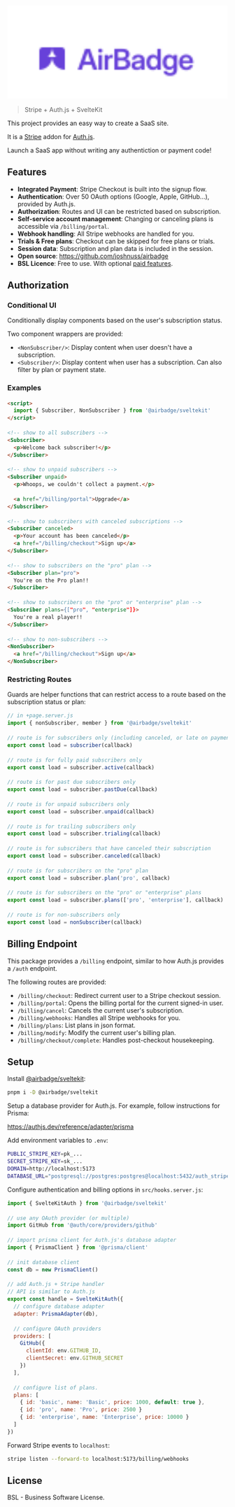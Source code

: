 <img src="logo.svg" alt="logo" width="800"/>

> Stripe + Auth.js + SvelteKit

This project provides an easy way to create a SaaS site.

It is a [Stripe](https://stripe.com) addon for [Auth.js](https://authjs.dev).

Launch a SaaS app without writing any authentiction or payment code!

## Features

- **Integrated Payment**: Stripe Checkout is built into the signup flow.
- **Authentication**: Over 50 OAuth options (Google, Apple, GitHub...), provided by Auth.js.
- **Authorization**: Routes and UI can be restricted based on subscription.
- **Self-service account management**: Changing or canceling plans is accessible via `/billing/portal`.
- **Webhook handling**: All Stripe webhooks are handled for you.
- **Trials & Free plans**: Checkout can be skipped for free plans or trials.
- **Session data**: Subscription and plan data is included in the session.
- **Open source**: https://github.com/joshnuss/airbadge
- **BSL Licence**: Free to use. With optional [paid features](https://docs.airbadge.dev/license#paid-features).

## Authorization

### Conditional UI

Conditionally display components based on the user's subscription status.

Two component wrappers are provided:

- `<NonSubscriber/>`: Display content when user doesn't have a subscription.
- `<Subscriber/>`: Display content when user has a subscription. Can also filter by plan or payment state.

### Examples

```html
<script>
  import { Subscriber, NonSubscriber } from '@airbadge/sveltekit'
</script>

<!-- show to all subscribers -->
<Subscriber>
  <p>Welcome back subscriber!</p>
</Subscriber>

<!-- show to unpaid subscribers -->
<Subscriber unpaid>
  <p>Whoops, we couldn't collect a payment.</p>

  <a href="/billing/portal">Upgrade</a>
</Subscriber>

<!-- show to subscribers with canceled subscriptions -->
<Subscriber canceled>
  <p>Your account has been canceled</p>
  <a href="/billing/checkout">Sign up</a>
</Subscriber>

<!-- show to subscribers on the "pro" plan -->
<Subscriber plan="pro">
  You're on the Pro plan!!
</Subscriber>

<!-- show to subscribers on the "pro" or "enterprise" plan -->
<Subscriber plans={["pro", "enterprise"]}>
  You're a real player!!
</Subscriber>

<!-- show to non-subscribers -->
<NonSubscriber>
  <a href="/billing/checkout">Sign up</a>
</NonSubscriber>
```

### Restricting Routes

Guards are helper functions that can restrict access to a route based on the subscription status or plan:

```javascript
// in +page.server.js
import { nonSubscriber, member } from '@airbadge/sveltekit'

// route is for subscribers only (including canceled, or late on payment)
export const load = subscriber(callback)

// route is for fully paid subscribers only
export const load = subscriber.active(callback)

// route is for past due subscribers only
export const load = subscriber.pastDue(callback)

// route is for unpaid subscribers only
export const load = subscriber.unpaid(callback)

// route is for trailing subscribers only
export const load = subscriber.trialing(callback)

// route is for subscribers that have canceled their subscription
export const load = subscriber.canceled(callback)

// route is for subscribers on the "pro" plan
export const load = subscriber.plan('pro', callback)

// route is for subscribers on the "pro" or "enterprise" plans
export const load = subscriber.plans(['pro', 'enterprise'], callback)

// route is for non-subscribers only
export const load = nonSubscriber(callback)
```

## Billing Endpoint

This package provides a `/billing` endpoint, similar to how Auth.js provides a `/auth` endpoint.

The following routes are provided:

- `/billing/checkout`: Redirect current user to a Stripe checkout session.
- `/billing/portal`: Opens the billing portal for the current signed-in user.
- `/billing/cancel`: Cancels the current user's subscription.
- `/billing/webhooks`: Handles all Stripe webhooks for you.
- `/billing/plans`: List plans in json format.
- `/billing/modify`: Modify the current user's billing plan.
- `/billing/checkout/complete`: Handles post-checkout housekeeping.

## Setup

Install [@airbadge/sveltekit](https://npmjs.com/package/@airbadge/sveltekit):

```sh
pnpm i -D @airbadge/sveltekit
```

Setup a database provider for Auth.js. For example, follow instructions for Prisma:

https://authjs.dev/reference/adapter/prisma

Add environment variables to `.env`:

```sh
PUBLIC_STRIPE_KEY=pk_...
SECRET_STRIPE_KEY=sk_...
DOMAIN=http://localhost:5173
DATABASE_URL="postgresql://postgres:postgres@localhost:5432/auth_stripe_sveltekit_dev?schema=public"
```

Configure authentication and billing options in `src/hooks.server.js`:

```javascript
import { SvelteKitAuth } from '@airbadge/sveltekit'

// use any OAuth provider (or multiple)
import GitHub from '@auth/core/providers/github'

// import prisma client for Auth.js's database adapter
import { PrismaClient } from '@prisma/client'

// init database client
const db = new PrismaClient()

// add Auth.js + Stripe handler
// API is similar to Auth.js
export const handle = SvelteKitAuth({
  // configure database adapter
  adapter: PrismaAdapter(db),

  // configure OAuth providers
  providers: [
    GitHub({
      clientId: env.GITHUB_ID,
      clientSecret: env.GITHUB_SECRET
    })
  ],

  // configure list of plans.
  plans: [
    { id: 'basic', name: 'Basic', price: 1000, default: true },
    { id: 'pro', name: 'Pro', price: 2500 }
    { id: 'enterprise', name: 'Enterprise', price: 10000 }
  ]
})
```

Forward Stripe events to `localhost`:

```sh
stripe listen --forward-to localhost:5173/billing/webhooks
```

## License

BSL - Business Software License.
